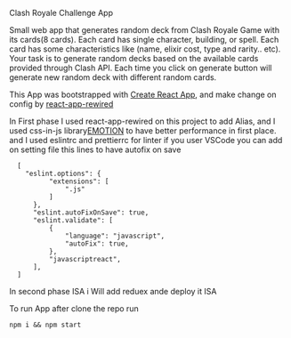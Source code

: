 Clash Royale Challenge App

Small web app that generates random deck from Clash Royale Game  with its cards(8 cards). Each card has single character, building, or
spell. Each card has some characteristics like (name, elixir cost, type and rarity.. etc). Your task is to generate random
decks based on the available cards provided through Clash API. Each time you click on generate button will generate
new random deck with different random cards.

This App was bootstrapped with [Create React App](https://github.com/facebook/create-react-app), and make change on config by [react-app-rewired](https://github.com/timarney/react-app-rewired)

In First phase
  I used react-app-rewired on this project to add Alias,
  and I used css-in-js  library[EMOTION](https://emotion.sh/docs/introduction) to  have better performance in first place.
  and I used eslintrc and prettierrc for linter if you user VSCode you can add on setting file  this lines to have autofix on save
  ```
    [
      "eslint.options": {
            "extensions": [
                ".js"
            ]
        },
        "eslint.autoFixOnSave": true,
        "eslint.validate": [
            {
                "language": "javascript",
                "autoFix": true,
            },
            "javascriptreact",
        ],
    ]
  ```
In second phase ISA i Will add reduex ande deploy it ISA

To run App after clone the repo run

``` npm i && npm start ```
